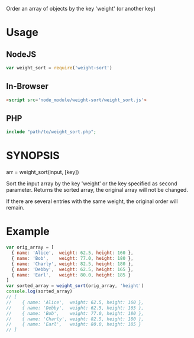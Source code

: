 Order an array of objects by the key 'weight' (or another key)

# Usage
## NodeJS
```js
var weight_sort = require('weight-sort')
```

## In-Browser
```html
<script src='node_module/weight-sort/weight_sort.js'>
```

## PHP
```php
include "path/to/weight_sort.php";
```

# SYNOPSIS
arr = weight_sort(input, [key])

Sort the input array by the key 'weight' or the key specified as second
parameter. Returns the sorted array, the original array will not be changed.

If there are several entries with the same weight, the original order will
remain.

# Example
```js
var orig_array = [
  { name: 'Alice',  weight: 62.5, height: 160 },
  { name: 'Bob',    weight: 77.0, height: 180 },
  { name: 'Charly', weight: 82.5, height: 180 },
  { name: 'Debby',  weight: 62.5, height: 165 },
  { name: 'Earl',   weight: 80.0, height: 185 }
]
var sorted_array = weight_sort(orig_array, 'height')
console.log(sorted_array)
// [
//    { name: 'Alice',  weight: 62.5, height: 160 },
//    { name: 'Debby',  weight: 62.5, height: 165 },
//    { name: 'Bob',    weight: 77.0, height: 180 },
//    { name: 'Charly', weight: 82.5, height: 180 },
//    { name: 'Earl',   weight: 80.0, height: 185 }
// ]
```
